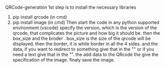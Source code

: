  QRCode-generation
 1st step is to install the necessary libraries
 1. pip install qrcode (in cmd)
 2. pip install image (in cmd)
Then start the code in any python supported environment (vscode)
specify the version, which is the version of the qrcode, that complicates the picture and how big it should be.
then the box_size and the broder . box_size is the size of the qrcode will be displayed.
then the border, it is white border in all the 4 sides.
and the data, if you want to redirect to something give that in the "" or if you need a text give that in the "".
the add data to the QRcode the give the specification of the image.
finaly save the image.
